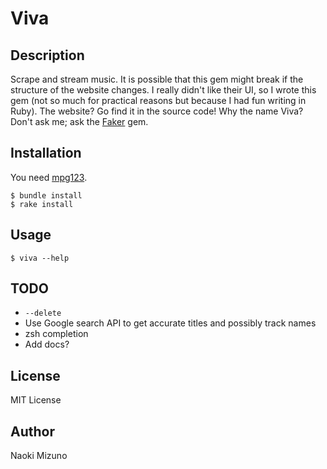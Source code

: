 # Viva
## Description
Scrape and stream music. It is possible that this gem might break if the
structure of the website changes. I really didn't like their UI, so I wrote
this gem (not so much for practical reasons but because I had fun writing in
Ruby). The website? Go find it in the source code! Why the name Viva? Don't
ask me; ask the [Faker](https://github.com/stympy/faker) gem.

## Installation
You need [mpg123](http://www.mpg123.de/).

    $ bundle install
    $ rake install

## Usage

```
$ viva --help
```

## TODO
* `--delete`
* Use Google search API to get accurate titles and possibly track names
* zsh completion
* Add docs?

## License
MIT License

## Author
Naoki Mizuno
